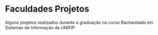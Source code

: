 # Faculdades Projetos
Alguns projetos realizados durante a graduação no curso Bacharelado em Sistemas de Informação da UNIFIP.